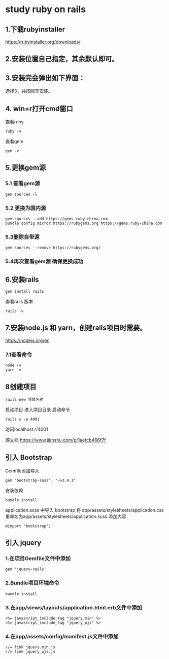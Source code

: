 # study ruby on rails
## 1.下载rubyinstaller
<u>https://rubyinstaller.org/downloads/</u>
## 2.安装位置自己指定，其余默认即可。
## 3.安装完会弹出如下界面：
选择3，并按回车安装。
## 4. win+r打开cmd窗口
查看ruby
````
ruby -v
````
查看gem
````
gem -v
````
## 5.更换gem源
### 5.1 查看gem源
````
gem sources -l
````
### 5.2 更换为国内源
````
gem sources --add https://gems.ruby-china.com
bundle config mirror.https://rubygems.org https://gems.ruby-china.com
````
### 5.3删除自带源
````
gem sources --remove https://rubygems.org/
````
### 5.4再次查看gem源 确保更换成功
## 6.安装rails
````
gem install rails
````
查看rails 版本
````
rails -v
````
## 7.安装node.js 和 yarn，创建rails项目时需要。
<u>https://nodejs.org/en</u>
### 7.1查看命令
````
node -v
yarn -v
````
## 8创建项目
````
rails new 项目名称
````
启动项目
进入项目目录
启动命令
````
rails s -p 4001
````
访问localhost://4001

源文档
<u>https://www.jianshu.com/p/1aefcb466f7f</u>

## 引入 Bootstrap
Gemfile添加导入
````
gem "bootstrap-sass", "~>3.4.1"
````
安装依赖
````
bundle install
````
application.scss 中导入 bootstrap
将 app/assets/stylesheets/application.css 重命名为app/assets/stylesheets/application.scss
添加内容
````
@import "bootstrap";
````
## 引入 jquery
### 1.在项目Gemfile文件中添加
````
gem 'jquery-rails'
````
### 2.Bundle项目环境命令
````
bundle install
````
### 3.在app/views/layouts/application.html.erb文件中添加
````
<%= javascript_include_tag "jquery.min" %>
<%= javascript_include_tag "jquery_ujs" %>
````
### 4.在app/assets/config/manifest.js文件中添加
````
//= link jquery.min.js
//= link jquery_ujs.js
````